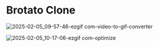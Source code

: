 # Brotato Clone

![2025-02-05_09-57-46-ezgif com-video-to-gif-converter](https://github.com/user-attachments/assets/fab0a657-cba5-4651-8e25-99937e074097)

![2025-02-05_10-17-06-ezgif com-optimize](https://github.com/user-attachments/assets/426bbf67-a6d1-4ec7-aa4e-3815ea32f5ad)
